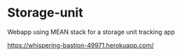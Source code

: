 # Storage-unit
Webapp using MEAN stack for a storage unit tracking app

https://whispering-bastion-49971.herokuapp.com/

